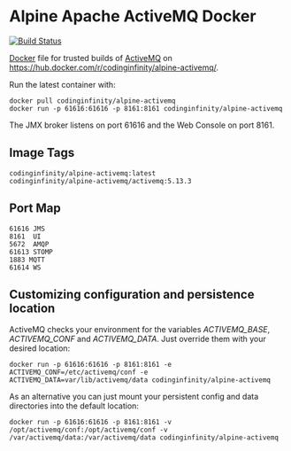 Alpine Apache ActiveMQ Docker
===============

[![Build Status](https://travis-ci.org/CodingInfinity/docker-alpine-activemq.svg?branch=master)](https://travis-ci.org/CodingInfinity/docker-alpine-activemq)

[Docker](https://www.docker.io/) file for trusted builds of [ActiveMQ](http://activemq.apache.org/) on https://hub.docker.com/r/codinginfinity/alpine-activemq/.

Run the latest container with:

    docker pull codinginfinity/alpine-activemq
    docker run -p 61616:61616 -p 8161:8161 codinginfinity/alpine-activemq

The JMX broker listens on port 61616 and the Web Console on port 8161.

Image Tags
----------

    codinginfinity/alpine-activemq:latest
    codinginfinity/alpine-activemq/activemq:5.13.3

Port Map
--------

    61616 JMS
    8161  UI
    5672  AMQP
    61613 STOMP
    1883 MQTT
    61614 WS

Customizing configuration and persistence location
--------------------------------------------------

ActiveMQ checks your environment for the variables *ACTIVEMQ_BASE*, *ACTIVEMQ_CONF* and *ACTIVEMQ_DATA*.
Just override them with your desired location:

    docker run -p 61616:61616 -p 8161:8161 -e ACTIVEMQ_CONF=/etc/activemq/conf -e ACTIVEMQ_DATA=var/lib/activemq/data codinginfinity/alpine-activemq

As an alternative you can just mount your persistent config and data directories into the default location:

    docker run -p 61616:61616 -p 8161:8161 -v /opt/activemq/conf:/opt/activemq/conf -v /var/activemq/data:/var/activemq/data codinginfinity/alpine-activemq